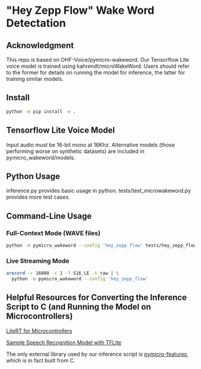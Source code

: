# "Hey Zepp Flow" Wake Word Detectation

## Acknowledgment 
This repo is based on OHF-Voice/pymicro-wakeword. Our Tensorflow Lite voice model is trained using kahrendt/microWakeWord. Users should refer to the former for details on running the model for inference, the latter for training similar models.

## Install 

``` sh
python -m pip install -e .
```

## Tensorflow Lite Voice Model

Input audio must be 16-bit mono at 16Khz. Alternative models (those performing worse on synthetic datasets) are included in pymicro_wakeword/models.

## Python Usage 

inference.py provides basic usage in python. tests/test_microwakeword.py provides more test cases.

## Command-Line Usage

### Full-Context Mode (WAVE files)

``` sh
python -m pymicro_wakeword --config 'hey_zepp_flow' tests/hey_zepp_flow/01.wav
```

### Live Streaming Mode

``` sh
arecord -r 16000 -c 1 -f S16_LE -t raw | \
  python -m pymicro_wakeword --config 'hey_zepp_flow'
```
## Helpful Resources for Converting the Inference Script to C (and Running the Model on Microcontrollers)

[LiteRT for Microcontrollers](https://ai.google.dev/edge/litert/microcontrollers/get_started)

[Sample Speech Recognition Model with TFLite](https://github.com/tensorflow/tflite-micro/tree/main/tensorflow/lite/micro/examples/micro_speech)

The only external library used by our inference script is [pymicro-features](https://github.com/rhasspy/pymicro-features), which is in fact built from C.
